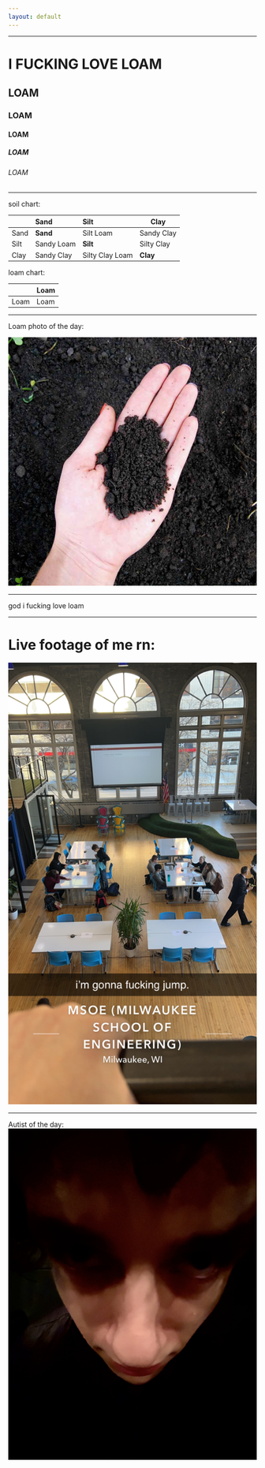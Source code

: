 ```yaml
---
layout: default
---
```

* * *
# I FUCKING LOVE LOAM
## LOAM
### LOAM
#### LOAM
##### LOAM
###### LOAM

* * * 

soil chart:

|      | Sand                         | Silt            | Clay       | 
|:-----|:-----------------------------|:----------------|------------|
| Sand | **Sand**                     | Silt Loam       | Sandy Clay |
| Silt | Sandy Loam                   | **Silt**        | Silty Clay |
| Clay | Sandy Clay                   | Silty Clay Loam | **Clay**       |

loam chart:

|      | Loam |
|------|------|
| Loam | Loam |

* * * 
Loam photo of the day:

![LOAM!!!!!!](/assets/images/loam.jpg/)

* * * 
god i fucking love loam
* * *
# Live footage of me rn:
![kms](/assets/images/IMG_3879.jpeg)
* * *
Autist of the day:
![Sam](/assets/images/IMG_3874.jpeg/)


